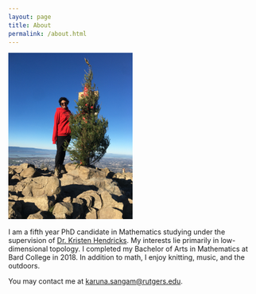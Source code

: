 ```yaml
---
layout: page
title: About
permalink: /about.html
---
```


<img src="/assets/images/missionpeak.jpg" alt="Karuna wearing a Rutgers Math sweatshirt while standing next to a Christmas tree at the top of Mission Peak in Fremont, CA." width="250">

I am a fifth year PhD candidate in Mathematics studying under the supervision of [Dr. Kristen Hendricks](https://sites.math.rutgers.edu/~kh754/). My interests lie primarily in low-dimensional topology. I completed my Bachelor of Arts in Mathematics at Bard College in 2018. In addition to math, I enjoy knitting, music, and the outdoors.

You may contact me at [karuna.sangam@rutgers.edu](mailto:karuna.sangam@rutgers.edu).
